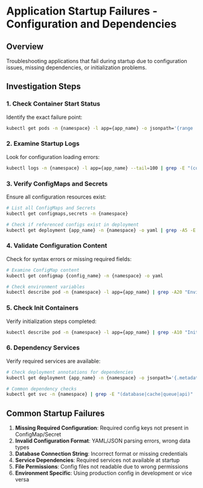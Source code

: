 # Application Startup Failures - Configuration and Dependencies

## Overview
Troubleshooting applications that fail during startup due to configuration issues, missing dependencies, or initialization problems.

## Investigation Steps

### 1. Check Container Start Status
Identify the exact failure point:
```bash
kubectl get pods -n {namespace} -l app={app_name} -o jsonpath='{range .items[*]}{.metadata.name}{"\t"}{.status.phase}{"\t"}{.status.containerStatuses[*].state}{"\n"}{end}'
```

### 2. Examine Startup Logs
Look for configuration loading errors:
```bash
kubectl logs -n {namespace} -l app={app_name} --tail=100 | grep -E "(config|Config|FATAL|ERROR|Missing|required)"
```

### 3. Verify ConfigMaps and Secrets
Ensure all configuration resources exist:
```bash
# List all ConfigMaps and Secrets
kubectl get configmaps,secrets -n {namespace}

# Check if referenced configs exist in deployment
kubectl get deployment {app_name} -n {namespace} -o yaml | grep -A5 -E "(configMapRef|secretRef|configMap:|secret:)"
```

### 4. Validate Configuration Content
Check for syntax errors or missing required fields:
```bash
# Examine ConfigMap content
kubectl get configmap {config_name} -n {namespace} -o yaml

# Check environment variables
kubectl describe pod -n {namespace} -l app={app_name} | grep -A20 "Environment:"
```

### 5. Check Init Containers
Verify initialization steps completed:
```bash
kubectl describe pod -n {namespace} -l app={app_name} | grep -A10 "Init Containers:"
```

### 6. Dependency Services
Verify required services are available:
```bash
# Check deployment annotations for dependencies
kubectl get deployment {app_name} -n {namespace} -o jsonpath='{.metadata.annotations}'

# Common dependency checks
kubectl get svc -n {namespace} | grep -E "(database|cache|queue|api)"
```

## Common Startup Failures

1. **Missing Required Configuration**: Required config keys not present in ConfigMap/Secret
2. **Invalid Configuration Format**: YAML/JSON parsing errors, wrong data types
3. **Database Connection String**: Incorrect format or missing credentials
4. **Service Dependencies**: Required services not available at startup
5. **File Permissions**: Config files not readable due to wrong permissions
6. **Environment Specific**: Using production config in development or vice versa
